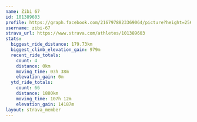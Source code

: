 ```yaml
---
name: Zibi 67
id: 101389603
profile: https://graph.facebook.com/2167978823369064/picture?height=256&width=256
username: zibi-67
strava_url: https://www.strava.com/athletes/101389603
stats:
  biggest_ride_distance: 179.73km
  biggest_climb_elevation_gain: 979m
  recent_ride_totals:
    count: 4
    distance: 0km
    moving_time: 03h 38m
    elevation_gain: 0m
  ytd_ride_totals:
    count: 66
    distance: 1880km
    moving_time: 107h 12m
    elevation_gain: 14187m
layout: strava_member
--- 
```

